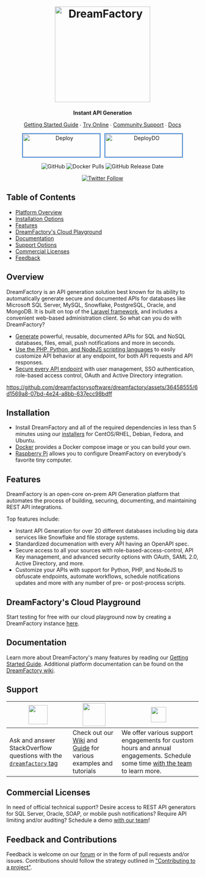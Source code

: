 <h1 align="center">
    <a href="https://dreamfactory.com/"><img src="https://raw.githubusercontent.com/dreamfactorysoftware/dreamfactory/master/readme/vertical-logo-fullcolor.png" alt="DreamFactory" width="250" /></a>
</h1>

<p align="center">
    <strong>Instant API Generation</strong>
</p>

<p align="center">
    <a href="http://guide.dreamfactory.com/">Getting Started Guide</a> ∙ <a href="https://genie.dreamfactory.com">Try Online</a> ∙ <a href="http://community.dreamfactory.com/">Community Support</a> ∙ <a href="https://wiki.dreamfactory.com">Docs</a>
</p>

<p align="center" style="display: flex; justify-content: center; align-items: center;">
    <a href="https://heroku.com/deploy?template=https://github.com/dreamfactorysoftware/dreamfactory" style="margin-right: 10px;">
        <img src="https://www.herokucdn.com/deploy/button.svg" alt="Deploy" style="height:60px; width:202px; border: 2px solid #4A90E2;">
    </a>
    <a href="https://marketplace.digitalocean.com/apps/dreamfactory?refcode=e62ab9df59c2">
        <img src="https://www.deploytodo.com/do-btn-blue-ghost.svg" alt="DeployDO" style="height:60px; width:202px; border: 2px solid #4A90E2;">
    </a>
</p>

<p align="center">
    <img alt="GitHub" src="https://img.shields.io/github/license/dreamfactorysoftware/dreamfactory.svg?style=plastic">
    <img alt="Docker Pulls" src="https://img.shields.io/docker/pulls/dreamfactorysoftware/df-docker.svg?style=plastic">
    <img alt="GitHub Release Date" src="https://img.shields.io/github/release-date/dreamfactorysoftware/dreamfactory.svg?style=plastic">
</p>

<p align="center">
    <a href="https://twitter.com/dfsoftwareinc?lang=en"><img alt="Twitter Follow" src="https://img.shields.io/twitter/follow/dfsoftwareinc.svg?style=social"></a>
</p>

## Table of Contents

* <a href="#overview">Platform Overview</a>
* <a href="#installation">Installation Options</a>
* <a href="#features">Features</a>
* <a href="#hosted">DreamFactory's Cloud Playground</a>
* <a href="#documentation">Documentation</a>
* <a href="#support">Support Options</a>
* <a href="#commercial">Commercial Licenses</a>
* <a href="#feedback">Feedback</a>

<a name="overview"></a>
## Overview

DreamFactory is an API generation solution best known for its ability to automatically generate secure and documented APIs for databases like Microsoft SQL Server, MySQL, Snowflake, PostgreSQL, Oracle, and MongoDB. It is built on top of the [Laravel framework](https://laravel.com/), and includes a convenient web-based administration client. So what can you do with DreamFactory?

* [Generate](http://guide.dreamfactory.com/docs/chapter03.html#generating-a-mysql-backed-api) powerful, reusable, documented APIs for SQL and NoSQL databases, files, email, push notifications and more in seconds.
* [Use the PHP, Python, and NodeJS scripting languages](https://guide.dreamfactory.com/docs/integrating-business-logic-into-your-apis/) to easily customize API behavior at any endpoint, for both API requests and API responses.
* [Secure every API endpoint](http://guide.dreamfactory.com/docs/chapter03.html#creating-a-role) with user management, SSO authentication, role-based access control, OAuth and Active Directory integration.

<p align="center">

https://github.com/dreamfactorysoftware/dreamfactory/assets/36458555/6d1569a8-07bd-4e24-a8bb-637ecc98bdff

</p>

<a name="installation"></a>
## Installation

* Install DreamFactory and all of the required dependencies in less than 5 minutes using our [installers](https://github.com/dreamfactorysoftware/dreamfactory/tree/master/installers) for CentOS/RHEL, Debian, Fedora, and Ubuntu.
* [Docker](https://github.com/dreamfactorysoftware/df-docker) provides a Docker compose image or you can build your own.
* [Raspberry Pi](http://guide.dreamfactory.com/docs/raspberry-pi.html) allows you to configure DreamFactory on everybody's favorite tiny computer.

<a name="features"></a>
## Features

DreamFactory is an open-core on-prem API Generation platform that automates the process of building, securing, documenting, and maintaining REST API integrations.

Top features include:
* Instant API Generation for over 20 different databases including big data services like Snowflake and file storage systems.
* Standardized documenation with every API having an OpenAPI spec.
* Secure access to all your sources with role-based-access-control, API Key management, and advanced security options with OAuth, SAML 2.0, Active Directory, and more.
* Customize your APIs with support for Python, PHP, and NodeJS to obfuscate endpoints, automate workflows, schedule notifications updates and more with any number of pre- or post-process scripts.

<a name="hosted"></a>
## DreamFactory's Cloud Playground

Start testing for free with our cloud playground now by creating a DreamFactory instance <a href="https://genie.dreamfactory.com/">here</a>.

<a name="documentation"></a>
## Documentation

Learn more about DreamFactory's many features by reading our [Getting Started Guide](http://guide.dreamfactory.com/).
Additional platform documentation can be found on the [DreamFactory wiki](http://wiki.dreamfactory.com).

<a name="support"></a>
## Support

| <a href="https://stackoverflow.com/questions/tagged/dreamfactory"><img src="https://static-00.iconduck.com/assets.00/stack-overflow-icon-2048x2048-7ohycn5z.png" height="50px"/></a> | <a href="https://community.dreamfactory.com"><img src="https://raw.githubusercontent.com/dreamfactorysoftware/dreamfactory/master/readme/vertical-logo-fullcolor.png" height="60px"/></a> | <a href="https://twitter.com/dfsoftwareinc"><img src="https://t4.ftcdn.net/jpg/01/58/21/69/360_F_158216984_zSFxdd273rSrPmwnsK1mwukR5c2N0zWq.jpg" height="40px"/></a> |
| --------------------------------------------------------------------------------------------------------------------------------------------------------------------------------------------- | ----------------------------------------------------------------------------------------------------------------------------------------------------------------------------- | ---------------------------------------------------------------------------------------------------------------------------------------------------------------------------------------------- |
| Ask and answer StackOverflow questions with the [`dreamfactory` tag](https://stackoverflow.com/questions/tagged/dreamfactory)                                                                               | Check out our [Wiki](https://wiki.dreamfactory.com) and [Guide](https://guide.dreamfactory.com) for various examples and tutorials                                                                                          | We offer various support engagements for custom hours and annual engagements. Schedule some time [with the team](https://www.dreamfactory.com/demo/) to learn more.  

<a name="commercial"></a>
## Commercial Licenses

In need of official technical support? Desire access to REST API generators for SQL Server, Oracle, SOAP, or mobile
push notifications? Require API limiting and/or auditing? Schedule a demo [with our team](https://www.dreamfactory.com/demo/)!

<a name="feedback"></a>
## Feedback and Contributions

Feedback is welcome on our [forum](http://community.dreamfactory.com/) or in the form of pull requests and/or issues. Contributions should follow the strategy outlined in ["Contributing to a project"](http://help.github.com/articles/fork-a-repo#contributing-to-a-project).
